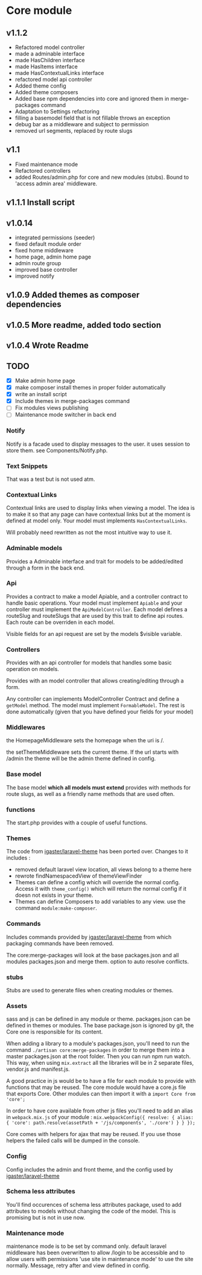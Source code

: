 # Core module

## v1.1.2 
- Refactored model controller
- made a adminable interface
- made HasChildren interface
- made HasItems interface
- made HasContextualLinks interface
- refactored model api controller
- Added theme config
- Added theme composers
- Added base npm dependencies into core and ignored them in merge-packages command
- Adaptation to Settings refactoring
- filling a basemodel field that is not fillable throws an exception
- debug bar as a middleware and subject to permission
- removed url segments, replaced by route slugs

## v1.1
- Fixed maintenance mode
- Refactored controllers
- added Routes/admin.php for core and new modules (stubs). Bound to 'access admin area' middleware.

## v1.1.1 Install script
## v1.0.14
- integrated permissions (seeder)
- fixed default module order
- fixed home middleware
- home page, admin home page
- admin route group
- improved base controller
- improved notify

## v1.0.9 Added themes as composer dependencies
## v1.0.5 More readme, added todo section
## v1.0.4 Wrote Readme

## TODO
- [x] Make admin home page
- [x] make composer install themes in proper folder automatically
- [x] write an install script
- [x] Include themes in merge-packages command
- [ ] Fix modules views publishing
- [ ] Maintenance mode switcher in back end
 
### Notify
Notify is a facade used to display messages to the user. it uses session to store them. see Components/Notify.php.
 
### Text Snippets
That was a test but is not used atm.
 
### Contextual Links
Contextual links are used to display links when viewing a model. The idea is to make it so that any page can have contextual links but at the moment is defined at model only. Your model must implements `HasContextualLinks`.
 
Will probably need rewritten as not the most intuitive way to use it.

### Adminable models
Provides a Adminable interface and trait for models to be added/edited through a form in the back end.
 
### Api
Provides a contract to make a model Apiable, and a controller contract to handle basic operations. Your model must implement `Apiable` and your controller must implement the `ApiModelController`.
Each model defines a routeSlug and routeSlugs that are used by this trait to define api routes. Each route can be overriden in each model.
 
Visible fields for an api request are set by the models $visible variable.
 
### Controllers
Provides with an api controller for models that handles some basic operation on models.
 
Provides with an model controller that allows creating/editing through a form.
 
Any controller can implements ModelController Contract and define a `getModel` method. The model must implement `FormableModel`. The rest is done automatically (given that you have defined your fields for your model)
 
### Middlewares
the HomepageMiddleware sets the homepage when the uri is /.
 
the setThemeMiddleware sets the current theme. If the url starts with /admin the theme will be the admin theme defined in config.
 
### Base model
The base model **which all models must extend** provides with methods for route slugs, as well as a friendly name methods that are used often.
 
### functions
The start.php provides with a couple of useful functions.
 
### Themes
The code from [igaster/laravel-theme](https://github.com/igaster/laravel-theme) has been ported over.
Changes to it includes :
- removed default laravel view location, all views belong to a theme here
- rewrote findNamespacedView of themeViewFinder
- Themes can define a config which will override the normal config. Access it with `theme_config()` which will return the normal config if it doesn not exists in your theme.
- Themes can define Composers to add variables to any view. use the command `module:make-composer`.
 
### Commands
Includes commands provided by [igaster/laravel-theme](https://github.com/igaster/laravel-theme) from which packaging commands have been removed.
 
The core:merge-packages will look at the base packages.json and all modules packages.json and merge them. option to auto resolve conflicts.
 
### stubs
Stubs are used to generate files when creating modules or themes.
 
### Assets
sass and js can be defined in any module or theme. packages.json can be defined in themes or modules. The base package.json is ignored by git, the Core one is responsible for its content.
 
When adding a library to a module's packages.json, you'll need to run the command `./artisan core:merge-packages` in order to merge them into a master packages.json at the root folder. Then you can run npm run watch. This way, when using `mix.extract` all the libraries will be in 2 separate files, vendor.js and manifest.js.
 
A good practice in js would be to have a file for each module to provide with functions that may be reused. The core module would have a core.js file that exports Core. Other modules can then import it with a `import Core from 'core';`

In order to have core available from other js files you'll need to add an alias in `webpack.mix.js` of your module :
`mix.webpackConfig({
  resolve: {
    alias: {
      'core': path.resolve(assetPath + '/js/components', './core')
    }
  }
});`
 
Core comes with helpers for ajax that may be reused. If you use those helpers the failed calls will be dumped in the console.
 
### Config
Config includes the admin and front theme, and the config used by [igaster/laravel-theme](https://github.com/igaster/laravel-theme)
 
### Schema less attributes
You'll find occurences of schema less attributes package, used to add attributes to models without changing the code of the model. This is promising but is not in use now.

### Maintenance mode
maintenance mode is to be set by command only.
default laravel middleware has been overwritten to allow /login to be accessible and to allow users with permissions 'use site in maintenance mode' to use the site normally.
Message, retry after and view defined in config.